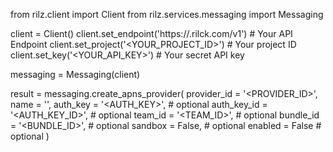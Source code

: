 from rilz.client import Client
from rilz.services.messaging import Messaging

client = Client()
client.set_endpoint('https://<REGION>.rilck.com/v1') # Your API Endpoint
client.set_project('<YOUR_PROJECT_ID>') # Your project ID
client.set_key('<YOUR_API_KEY>') # Your secret API key

messaging = Messaging(client)

result = messaging.create_apns_provider(
    provider_id = '<PROVIDER_ID>',
    name = '<NAME>',
    auth_key = '<AUTH_KEY>', # optional
    auth_key_id = '<AUTH_KEY_ID>', # optional
    team_id = '<TEAM_ID>', # optional
    bundle_id = '<BUNDLE_ID>', # optional
    sandbox = False, # optional
    enabled = False # optional
)

